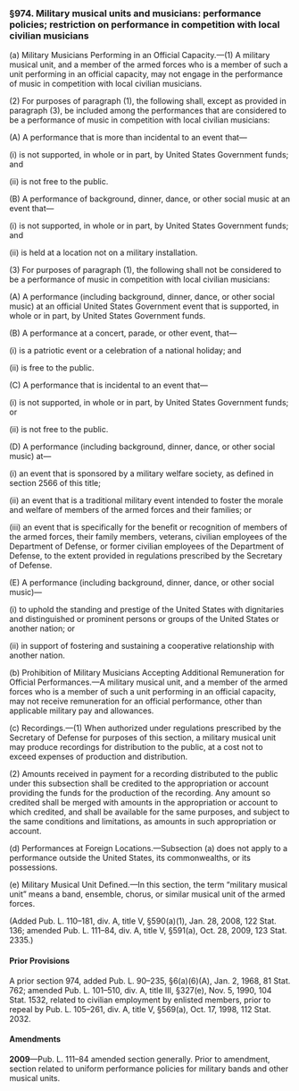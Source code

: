 ### §974. Military musical units and musicians: performance policies; restriction on performance in competition with local civilian musicians ###

(a) Military Musicians Performing in an Official Capacity.—(1) A military musical unit, and a member of the armed forces who is a member of such a unit performing in an official capacity, may not engage in the performance of music in competition with local civilian musicians.

(2) For purposes of paragraph (1), the following shall, except as provided in paragraph (3), be included among the performances that are considered to be a performance of music in competition with local civilian musicians:

(A) A performance that is more than incidental to an event that—

(i) is not supported, in whole or in part, by United States Government funds; and

(ii) is not free to the public.

(B) A performance of background, dinner, dance, or other social music at an event that—

(i) is not supported, in whole or in part, by United States Government funds; and

(ii) is held at a location not on a military installation.

(3) For purposes of paragraph (1), the following shall not be considered to be a performance of music in competition with local civilian musicians:

(A) A performance (including background, dinner, dance, or other social music) at an official United States Government event that is supported, in whole or in part, by United States Government funds.

(B) A performance at a concert, parade, or other event, that—

(i) is a patriotic event or a celebration of a national holiday; and

(ii) is free to the public.

(C) A performance that is incidental to an event that—

(i) is not supported, in whole or in part, by United States Government funds; or

(ii) is not free to the public.

(D) A performance (including background, dinner, dance, or other social music) at—

(i) an event that is sponsored by a military welfare society, as defined in section 2566 of this title;

(ii) an event that is a traditional military event intended to foster the morale and welfare of members of the armed forces and their families; or

(iii) an event that is specifically for the benefit or recognition of members of the armed forces, their family members, veterans, civilian employees of the Department of Defense, or former civilian employees of the Department of Defense, to the extent provided in regulations prescribed by the Secretary of Defense.

(E) A performance (including background, dinner, dance, or other social music)—

(i) to uphold the standing and prestige of the United States with dignitaries and distinguished or prominent persons or groups of the United States or another nation; or

(ii) in support of fostering and sustaining a cooperative relationship with another nation.

(b) Prohibition of Military Musicians Accepting Additional Remuneration for Official Performances.—A military musical unit, and a member of the armed forces who is a member of such a unit performing in an official capacity, may not receive remuneration for an official performance, other than applicable military pay and allowances.

(c) Recordings.—(1) When authorized under regulations prescribed by the Secretary of Defense for purposes of this section, a military musical unit may produce recordings for distribution to the public, at a cost not to exceed expenses of production and distribution.

(2) Amounts received in payment for a recording distributed to the public under this subsection shall be credited to the appropriation or account providing the funds for the production of the recording. Any amount so credited shall be merged with amounts in the appropriation or account to which credited, and shall be available for the same purposes, and subject to the same conditions and limitations, as amounts in such appropriation or account.

(d) Performances at Foreign Locations.—Subsection (a) does not apply to a performance outside the United States, its commonwealths, or its possessions.

(e) Military Musical Unit Defined.—In this section, the term “military musical unit” means a band, ensemble, chorus, or similar musical unit of the armed forces.

(Added Pub. L. 110–181, div. A, title V, §590(a)(1), Jan. 28, 2008, 122 Stat. 136; amended Pub. L. 111–84, div. A, title V, §591(a), Oct. 28, 2009, 123 Stat. 2335.)

#### Prior Provisions ####

A prior section 974, added Pub. L. 90–235, §6(a)(6)(A), Jan. 2, 1968, 81 Stat. 762; amended Pub. L. 101–510, div. A, title III, §327(e), Nov. 5, 1990, 104 Stat. 1532, related to civilian employment by enlisted members, prior to repeal by Pub. L. 105–261, div. A, title V, §569(a), Oct. 17, 1998, 112 Stat. 2032.

#### Amendments ####

**2009**—Pub. L. 111–84 amended section generally. Prior to amendment, section related to uniform performance policies for military bands and other musical units.